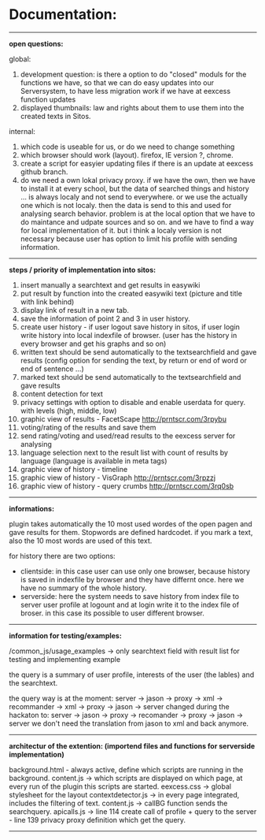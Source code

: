# Documentation:

------------------------------

**open questions:**

global:
1. development question: is there a option to do "closed" moduls for the functions we have, so that we can do easy updates into our Serversystem, to have less migration work if we have at eexcess function updates
2. displayed thumbnails: law and rights about them to use them into the created texts in Sitos.


internal:
1. which code is useable for us, or do we need to change something
2. which browser should work (layout). firefox, IE version ?, chrome.
3. create a script for easyier updating files if there is an update at eexcess github branch.
4. do we need a own lokal privacy proxy. if we have the own, then we have to install it at every school, but the data of searched things and history ... is always localy and not send to everywhere.
or we use the actually one which is not localy. then the data is send to this and used for analysing search behavior.
problem is at the local option that we have to do maintance and udpate sources and so on. and we have to find a way for local implementation of it.
but i think a localy version is not necessary because user has option to limit his profile with sending information.


------------------------------

**steps / priority of implementation into sitos:**

1. insert manually a searchtext and get results in easywiki
2. put result by function into the created easywiki text (picture and title with link behind)
3. display link of result in a new tab.
4. save the information of point 2 and 3 in user history.
5. create user history - if user logout save history in sitos, if user login write history into local indexfile of browser. (user has the history in every browser and get his graphs and so on)
5. written text should be send automatically to the textsearchfield and gave results (config option for sending the text, by return or end of word or end of sentence ...)
6. marked text should be send automatically to the textsearchfield and gave results
7. content detection for text
8. privacy settings with option to disable and enable userdata for query. with levels (high, middle, low)
9. graphic view of results - FacetScape  http://prntscr.com/3rpybu
10. voting/rating of the results and save them
11. send rating/voting and used/read results to the eexcess server for analysing
12. language selection next to the result list with count of results by language (language is available in meta tags)
13. graphic view of history - timeline
14. graphic view of history - VisGraph http://prntscr.com/3rpzzj
15. graphic view of history - query crumbs http://prntscr.com/3rq0sb


------------------------------

**informations:**

plugin takes automatically the 10 most used wordes of the open pagen and gave results for them.
Stopwords are defined hardcodet.
if you mark a text, also the 10 most words are used of this text.

for history there are two options:
* clientside: in this case user can use only one browser, because history is saved in indexfile by browser and they have differnt once. here we have no summary of the whole history.
* serverside: here the system needs to save history from index file to server user profile at logount and at login write it to the index file of broser. in this case its possible to user different browser.



------------------------------

**information for testing/examples:** 

/common_js/usage_examples -> only searchtext field with result list for testing and implementing example

the query is a summary of user profile, interests of the user (the lables) and the searchtext.

the query way is at the moment:
server -> jason -> proxy -> xml -> recommander -> xml -> proxy -> jason -> server
changed during the hackaton to: server -> jason -> proxy -> recomander -> proxy -> jason -> server
we don't need the translation from jason to xml and back anymore.

------------------------------

**architectur of the extention: (importend files and functions for serverside implementation)**

background.html - always active, define which scripts are running in the background. 
content.js -> which scripts are displayed on which page, at every run of the plugin this scripts are started.
eexcess.css -> global stylesheet for the layout
contextdetector.js -> in every page integrated, includes the filtering of text.
content.js -> callBG function sends the searchquery.
apicalls.js -> line 114 create call of profile + query to the server - line 139 privacy proxy definition which get the query.

------------------------------
